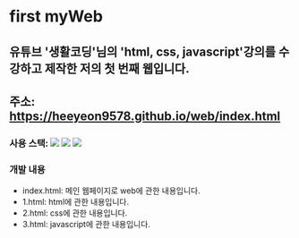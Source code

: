 #  first myWeb
## 유튜브 '생활코딩'님의 'html, css, javascript'강의를 수강하고 제작한 저의 첫 번째 웹입니다.
## 주소: https://heeyeon9578.github.io/web/index.html
### 사용 스택:  <img src="https://img.shields.io/badge/HTML-E34F26?style=flat-square&logo=HTML5&logoColor=white"/> <img src="https://img.shields.io/badge/CSS-1572B6?style=flat-square&logo=CSS3&logoColor=white"/> <img src="https://img.shields.io/badge/JavaScript-F7DF1E?style=flat-square&logo=JavaScript&logoColor=white"/> 
### 개발 내용
- index.html: 메인 웹페이지로 web에 관한 내용입니다. <br>
- 1.html: html에 관한 내용입니다.<br>
- 2.html: css에 관한 내용입니다.<br>
- 3.html: javascript에 관한 내용입니다.<br>
